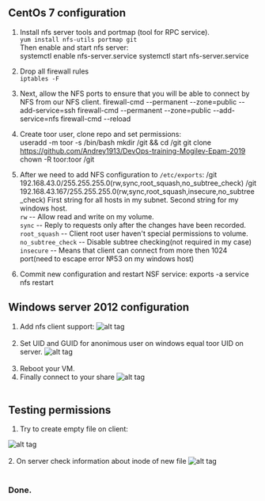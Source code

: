 ## CentOs 7 configuration
1. Install nfs server tools and portmap (tool for RPC service).</br>
  `yum install nfs-utils portmap git`</br>
Then enable and start nfs server:</br>
        systemctl enable nfs-server.service
        systemctl start nfs-server.service
2. Drop all firewall rules</br>
`iptables -F`
3. Next, allow the NFS ports to ensure that you will be able to connect by NFS from our NFS client.
        firewall-cmd --permanent --zone=public --add-service=ssh
        firewall-cmd --permanent --zone=public --add-service=nfs
        firewall-cmd --reload
4. Create toor user, clone repo and set permissions:</br>
        useradd -m toor -s /bin/bash
        mkdir /git && cd /git
        git clone https://github.com/Andrey1913/DevOps-training-Mogilev-Epam-2019
        chown -R toor:toor /git
5. After we need to add NFS configuration to `/etc/exports`:
        /git 192.168.43.0/255.255.255.0(rw,sync,root_squash,no_subtree_check)
        /git 192.168.43.167/255.255.255.0(rw,sync,root_squash,insecure,no_subtree_check)
First string for all hosts in my subnet. Second string for my windows host.</br>
`rw` -- Allow read and write on my volume.</br>
`sync` -- Reply to requests only after the changes have been recorded.</br>
`root_squash` -- Client root user haven't special permissions to volume.</br>
`no_subtree_check` -- Disable subtree checking(not required in my case)</br>
`insecure` -- Means that client can connect from more then 1024 port(need to escape error №53 on my windows host)</br>

6. Commit new configuration and restart NSF service:
        exports -a
        service nfs restart

## Windows server 2012 configuration

1. Add nfs client support:
![alt tag](https://pp.userapi.com/c847218/v847218782/1899fa/3U5MmrFUJIo.jpg)</br></br>
2. Set UID and GUID for anonimous user on windows equal toor UID on server.
![alt tag](https://pp.userapi.com/c845522/v845522782/18d408/6V9HMebThOM.jpg)</br></br>
3. Reboot your VM.</br>
4. Finally connect to your share
![alt tag](https://pp.userapi.com/c846021/v846021782/184858/ya6eAjy6f1s.jpg)</br></br>

## Testing permissions
1. Try to create empty file on client:

![alt tag](https://pp.userapi.com/c846021/v846021453/184d9f/60Lx8TGrpGU.jpg)</br></br>
2. On server check information about inode of new file
![alt tag](https://pp.userapi.com/c851324/v851324254/9f27e/0IGrs-NC8QA.jpg)</br></br>

### Done.
